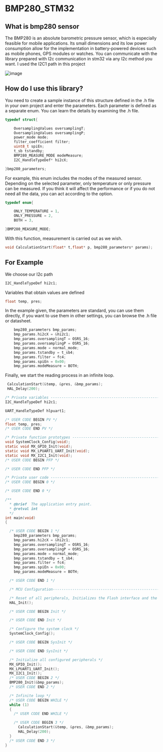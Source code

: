 # BMP280_STM32
 
## What is bmp280 sensor
The BMP280 is an absolute barometric pressure sensor, which is especially feasible for mobile applications. Its small dimensions and its low power consumption allow for the implementation in battery-powered devices such as mobile phones, GPS modules or watches. You can communicate with the library prepared with I2c communication in stm32 via any I2c method you want. I used the I2C1 path in this project


![image](https://github.com/user-attachments/assets/e9881a70-2f27-47c3-bb19-cd51510b0de4)

## How do I use this library?
You need to create a sample instance of this structure defined in the .h file in your own project and enter the parameters. Each parameter is defined as a separate enum. You can learn the details by examining the .h file.
```c
typedef struct{

	OversamplingValues oversamplingT;	
	OversamplingValues oversamplingP; 
	power_mode mode; 				 
	filter_coefficient filter; 		
	uint8_t spiEn; 					
	t_sb tstandby;			
	BMP280_MEASURE_MODE modeMeasure;
	I2C_HandleTypeDef* hi2cX;

}bmp280_parameters;
```

For example, this enum includes the modes of the measured sensor. Depending on the selected parameter, only temperature or only pressure can be measured. If you think it will affect the performance or if you do not need all the data, you can act according to the option.

```c
typedef enum{

	ONLY_TEMPERATURE = 1,
	ONLY_PRESSURE = 2, 	
	BOTH = 3,

}BMP280_MEASURE_MODE;
```


With this function, measurement is carried out as we wish.

```c
void CalculationStart(float* t,float* p, bmp280_parameters* params);
```
## For Example
We choose our I2c path


```c
I2C_HandleTypeDef hi2c1;
```

Variables that obtain values ​​are defined

```c
float temp, pres;
```

In the example given, the parameters are standard, you can use them directly, if you want to use them in other settings, you can browse the .h file or datasheet.

```c
	bmp280_parameters bmp_params;
	bmp_params.hi2cX = &hi2c1;
	bmp_params.oversamplingT = OSRS_16;
	bmp_params.oversamplingP = OSRS_16;
	bmp_params.mode = normal_mode;
	bmp_params.tstandby = t_sb4;
	bmp_params.filter = fc4;
	bmp_params.spiEn = 0x00;
	bmp_params.modeMeasure = BOTH;
```

Finally, we start the reading process in an infinite loop.

```c
 CalculationStart(&temp, &pres, &bmp_params);
 HAL_Delay(200);
```


```c
/* Private variables ---------------------------------------------------------*/
I2C_HandleTypeDef hi2c1;

UART_HandleTypeDef hlpuart1;

/* USER CODE BEGIN PV */
float temp, pres;
/* USER CODE END PV */

/* Private function prototypes -----------------------------------------------*/
void SystemClock_Config(void);
static void MX_GPIO_Init(void);
static void MX_LPUART1_UART_Init(void);
static void MX_I2C1_Init(void);
/* USER CODE BEGIN PFP */

/* USER CODE END PFP */

/* Private user code ---------------------------------------------------------*/
/* USER CODE BEGIN 0 */

/* USER CODE END 0 */

/**
  * @brief  The application entry point.
  * @retval int
  */
int main(void)
{

  /* USER CODE BEGIN 1 */
	bmp280_parameters bmp_params;
	bmp_params.hi2cX = &hi2c1;
	bmp_params.oversamplingT = OSRS_16;
	bmp_params.oversamplingP = OSRS_16;
	bmp_params.mode = normal_mode;
	bmp_params.tstandby = t_sb4;
	bmp_params.filter = fc4;
	bmp_params.spiEn = 0x00;
	bmp_params.modeMeasure = BOTH;

  /* USER CODE END 1 */

  /* MCU Configuration--------------------------------------------------------*	/

  /* Reset of all peripherals, Initializes the Flash interface and the Systick. */
  HAL_Init();

  /* USER CODE BEGIN Init */

  /* USER CODE END Init */

  /* Configure the system clock */
  SystemClock_Config();

  /* USER CODE BEGIN SysInit */

  /* USER CODE END SysInit */

  /* Initialize all configured peripherals */
  MX_GPIO_Init();
  MX_LPUART1_UART_Init();
  MX_I2C1_Init();
  /* USER CODE BEGIN 2 */
  BMP280_Init(&bmp_params);
  /* USER CODE END 2 */

  /* Infinite loop */
  /* USER CODE BEGIN WHILE */
  while (1)
  {
    /* USER CODE END WHILE */

    /* USER CODE BEGIN 3 */
	  CalculationStart(&temp, &pres, &bmp_params);
	  HAL_Delay(200);
  }
  /* USER CODE END 3 */
}
```
